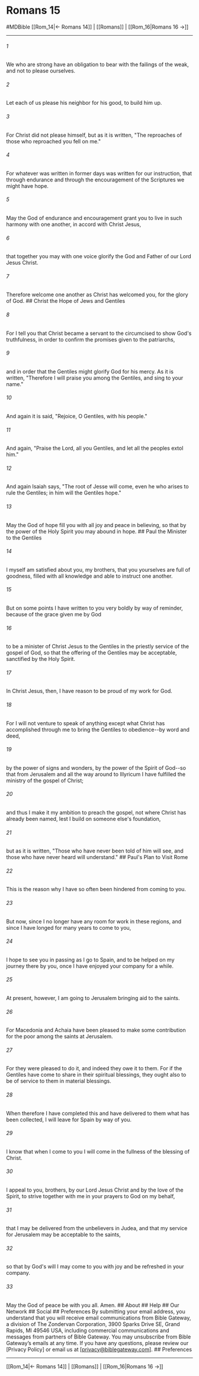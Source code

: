 # Romans 15
#MDBible
[[Rom_14|← Romans 14]] | [[Romans]] | [[Rom_16|Romans 16 →]]

***






###### 1 


We who are strong have an obligation to bear with the failings of the weak, and not to please ourselves. 





###### 2 


Let each of us please his neighbor for his good, to build him up. 





###### 3 


For Christ did not please himself, but as it is written, "The reproaches of those who reproached you fell on me." 





###### 4 


For whatever was written in former days was written for our instruction, that through endurance and through the encouragement of the Scriptures we might have hope. 





###### 5 


May the God of endurance and encouragement grant you to live in such harmony with one another, in accord with Christ Jesus, 





###### 6 


that together you may with one voice glorify the God and Father of our Lord Jesus Christ. 





###### 7 


Therefore welcome one another as Christ has welcomed you, for the glory of God. ## Christ the Hope of Jews and Gentiles 





###### 8 


For I tell you that Christ became a servant to the circumcised to show God's truthfulness, in order to confirm the promises given to the patriarchs, 





###### 9 


and in order that the Gentiles might glorify God for his mercy. As it is written, "Therefore I will praise you among the Gentiles, and sing to your name." 





###### 10 


And again it is said, "Rejoice, O Gentiles, with his people." 





###### 11 


And again, "Praise the Lord, all you Gentiles, and let all the peoples extol him." 





###### 12 


And again Isaiah says, "The root of Jesse will come, even he who arises to rule the Gentiles; in him will the Gentiles hope." 





###### 13 


May the God of hope fill you with all joy and peace in believing, so that by the power of the Holy Spirit you may abound in hope. ## Paul the Minister to the Gentiles 





###### 14 


I myself am satisfied about you, my brothers, that you yourselves are full of goodness, filled with all knowledge and able to instruct one another. 





###### 15 


But on some points I have written to you very boldly by way of reminder, because of the grace given me by God 





###### 16 


to be a minister of Christ Jesus to the Gentiles in the priestly service of the gospel of God, so that the offering of the Gentiles may be acceptable, sanctified by the Holy Spirit. 





###### 17 


In Christ Jesus, then, I have reason to be proud of my work for God. 





###### 18 


For I will not venture to speak of anything except what Christ has accomplished through me to bring the Gentiles to obedience--by word and deed, 





###### 19 


by the power of signs and wonders, by the power of the Spirit of God--so that from Jerusalem and all the way around to Illyricum I have fulfilled the ministry of the gospel of Christ; 





###### 20 


and thus I make it my ambition to preach the gospel, not where Christ has already been named, lest I build on someone else's foundation, 





###### 21 


but as it is written, "Those who have never been told of him will see, and those who have never heard will understand." ## Paul's Plan to Visit Rome 





###### 22 


This is the reason why I have so often been hindered from coming to you. 





###### 23 


But now, since I no longer have any room for work in these regions, and since I have longed for many years to come to you, 





###### 24 


I hope to see you in passing as I go to Spain, and to be helped on my journey there by you, once I have enjoyed your company for a while. 





###### 25 


At present, however, I am going to Jerusalem bringing aid to the saints. 





###### 26 


For Macedonia and Achaia have been pleased to make some contribution for the poor among the saints at Jerusalem. 





###### 27 


For they were pleased to do it, and indeed they owe it to them. For if the Gentiles have come to share in their spiritual blessings, they ought also to be of service to them in material blessings. 





###### 28 


When therefore I have completed this and have delivered to them what has been collected, I will leave for Spain by way of you. 





###### 29 


I know that when I come to you I will come in the fullness of the blessing of Christ. 





###### 30 


I appeal to you, brothers, by our Lord Jesus Christ and by the love of the Spirit, to strive together with me in your prayers to God on my behalf, 





###### 31 


that I may be delivered from the unbelievers in Judea, and that my service for Jerusalem may be acceptable to the saints, 





###### 32 


so that by God's will I may come to you with joy and be refreshed in your company. 





###### 33 


May the God of peace be with you all. Amen. ## About ## Help ## Our Network ## Social ## Preferences By submitting your email address, you understand that you will receive email communications from Bible Gateway, a division of The Zondervan Corporation, 3900 Sparks Drive SE, Grand Rapids, MI 49546 USA, including commercial communications and messages from partners of Bible Gateway. You may unsubscribe from Bible Gateway&rsquo;s emails at any time. If you have any questions, please review our [Privacy Policy] or email us at [privacy@biblegateway.com]. ## Preferences

***

[[Rom_14|← Romans 14]] | [[Romans]] | [[Rom_16|Romans 16 →]]
